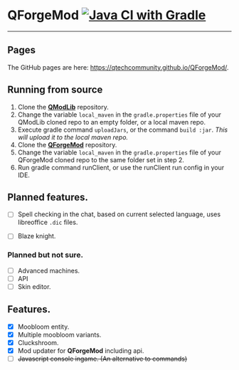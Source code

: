 # QForgeMod [![Java CI with Gradle](https://github.com/QTechCommunity/QForgeMod/actions/workflows/gradle.yml/badge.svg)](https://github.com/QTechCommunity/QForgeMod/actions/workflows/gradle.yml)

***
## Pages
The GitHub pages are here: https://qtechcommunity.github.io/QForgeMod/.

## Running from source
1) Clone the [**QModLib**](https://github.com/Qboi123/QModLib) repository.  
2) Change the variable `local_maven` in the `gradle.properties` file of your QModLib cloned repo to an empty folder, or a local maven repo.
3) Execute gradle command `uploadJars`, or the command `build :jar`. *This will upload it to the local maven repo.*
4) Clone the [**QForgeMod**](https://github.com/Qboi123/QForgeMod) repository.
5) Change the variable `local_maven` in the `gradle.properties` file of your QForgeMod cloned repo to the same folder set in step 2.
6) Run gradle command runClient, or use the runClient run config in your IDE.

## Planned features.
 - [ ] Spell checking in the chat, based on current selected language, uses libreoffice `.dic` files.
 - [ ] Blaze knight.

    
### Planned but not sure.
 - [ ] Advanced machines.
 - [ ] API
 - [ ] Skin editor.

## Features.
 - [x] Moobloom entity.
 - [x] Multiple moobloom variants.
 - [x] Cluckshroom.
 - [x] Mod updater for **QForgeMod** including api.
 - [ ] ~~Javascript console ingame. (An alternative to commands)~~
